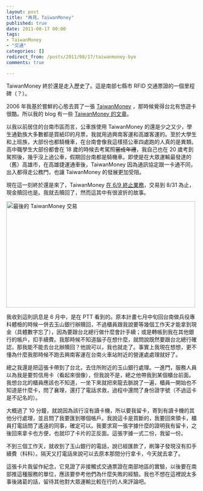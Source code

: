 ```yaml
---
layout: post
title: "再見，TaiwanMoney"
published: true
date: 2011-08-17 00:00
tags:
- TaiwanMoney
- "交通"
categories: []
redirect_from: /posts/2011/08/17/taiwanmoney-bye
comments: true

---
```


TaiwanMoney 終於還是走入歷史了。這是南部七縣市 RFID 交通票證的一個里程碑（？）。

2006 年我基於嘗鮮的心態去買了一張 <a href="http://www.taiwanmoney.com.tw" target="_blank">TaiwanMoney</a> ，那時候覺得台北有悠遊卡很酷。所以我的 blog 有一些 <a href="/tag/taiwanmoney/">TaiwanMoney 的文章</a>。

以我以前居住的台南市區而言，公車族使用 TaiwanMoney 的還是少之又少，學生通勤族大多數都是買紙印的月票，我就用過興南客運和高雄客運的。至於大學生和上班族，大部份也都騎機車，在台南會像我這樣搭公車四處跑的人真的是異類。高中職學生大部份都會在 18 歲的時候去考駕照<del datetime="2011-08-17T07:35:13+00:00">當成年禮</del>，我自己也在 20 歲考到駕照後，幾乎沒上過公車，假期回台南都是騎機車。即使是在大眾運輸最發達的（舊）高雄市，在高雄捷運通車後，TaiwanMoney 因為通訊協定跟一卡通不同，出入都得走公務門，也讓 TaiwanMoney 的發展更加受阻。

現在這一刻終於還是來了，TaiwanMoney <a href="http://www.taiwanmoney.com.tw/news/20110504.htm" target="_blank">在 6/9 終止業務</a>，交易到 8/31 為止，現金贖回也是。我就去贖回了，然而這其中有很波折的故事。

<a title="Flickr 上 chitsaou 的 最後的 TaiwanMoney 交易" href="http://www.flickr.com/photos/chitsaou/6051847575/"><img src="http://farm7.static.flickr.com/6198/6051847575_5f98528664.jpg" alt="最後的 TaiwanMoney 交易" width="500" height="281" /></a>

<!--more-->

我收到這則訊息是 6 月中，是在 PTT 看到的。原本計畫七月中旬回台南做兵役專科體檢的時候一併去玉山銀行辦贖回，不過櫃員跟我說要等幾個工作天才能拿到現金（具體數字忘了），因為要跟台北總行做什麼會計手續；或是轉帳到我在其他銀行的帳戶，扣手續費。我那時候不知道腦子在想什麼，就問說既然要跟台北總行確認，那我能不能去台北辦贖回？他說可以，我也就走了。事實上我現在想想，更不懂為什麼我那時候不跑去興南客運在台南火車站附近的營運處處理就好了。

總之我還是把這張卡帶到了台北，去住所附近的玉山銀行處理。一進門，服務人員以為我是要剪信用卡（看起來很像），但我說不是，總之他帶我到某個櫃台前面。我想台北的櫃員應該也不知道，一坐下來就把來龍去脈說了一遍，櫃員一開始也不知道是什麼卡，問了襄理，還打了電話求救，過程中還問了身份證字號（不過這卡是不記名的）。

大概過了 10 分鐘，就說因為該行沒有讀卡機，所以要我留卡，寄到有讀卡機的其他分行處理，並且問了我要匯到哪個帳戶。我說這卡是買斷的，我要回來領卡，櫃員打電話問了遙遠的同事，確定可以。我要求寫一張字據什麼的證明我有留卡，之後回來拿卡也方便，也就印了卡片的正反面。這張字據一式二份，我留一份。

不到三個工作天，就收到了玉山銀行的電話，說已經匯款了，刷簿子發現沒有扣手續費（科科）。隔天又打電話來說可以去原本那間分行拿卡，今天就去拿了。

這張卡片我留作紀念，它見證了非接觸式交通票證在南部地區的實驗，以後要在南部推這種服務的單位，應該要參考他們為什麼失敗的經驗。我也不想在這裡說太多事後諸葛的話，留待其他對大眾運輸比較在行的人來評論吧。
